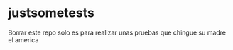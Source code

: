 # justsometests
Borrar este repo solo es para realizar unas pruebas
que  chingue su madre el america 
